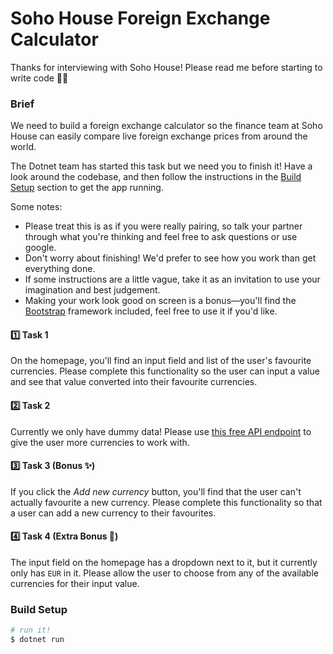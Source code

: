 # Soho House Foreign Exchange Calculator

Thanks for interviewing with Soho House! Please read me before starting to write code 🧑‍💻

### Brief

We need to build a foreign exchange calculator so the finance team at Soho House can easily compare live foreign exchange prices from around the world.

The Dotnet team has started this task but we need you to finish it! Have a look around the codebase, and then follow the instructions in the [Build Setup](#build-setup) section to get the app running.

Some notes:

- Please treat this is as if you were really pairing, so talk your partner through what you're thinking and feel free to ask questions or use google.
- Don't worry about finishing! We'd prefer to see how you work than get everything done.
- If some instructions are a little vague, take it as an invitation to use your imagination and best judgement.
- Making your work look good on screen is a bonus—you'll find the [Bootstrap](https://getbootstrap.com/docs/4.6/getting-started/introduction/) framework included, feel free to use it if you'd like.

#### 1️⃣ Task 1

On the homepage, you'll find an input field and list of the user's favourite currencies. Please complete this functionality so the user can input a value and see that value converted into their favourite currencies.

#### 2️⃣ Task 2

Currently we only have dummy data! Please use [this free API endpoint](https://exchangerate.host/) to give the user more currencies to work with.

#### 3️⃣ Task 3 (Bonus ✨)

If you click the _Add new currency_ button, you'll find that the user can't actually favourite a new currency. Please complete this functionality so that a user can add a new currency to their favourites.

#### 4️⃣ Task 4 (Extra Bonus 🚀)

The input field on the homepage has a dropdown next to it, but it currently only has `EUR` in it. Please allow the user to choose from any of the available currencies for their input value.

### Build Setup

```bash
# run it!
$ dotnet run
```

